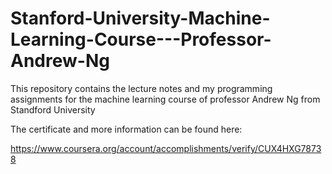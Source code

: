 # Stanford-University-Machine-Learning-Course---Professor-Andrew-Ng

This repository contains the lecture notes and my programming assignments for the machine learning course of professor Andrew Ng from Standford University 

The certificate and more information can be found here:

https://www.coursera.org/account/accomplishments/verify/CUX4HXG78738
